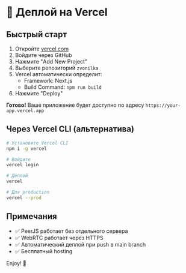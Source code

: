 # 🚀 Деплой на Vercel

## Быстрый старт

1. Откройте [vercel.com](https://vercel.com)
2. Войдите через GitHub
3. Нажмите "Add New Project"
4. Выберите репозиторий `zvonilka`
5. Vercel автоматически определит:
   - Framework: Next.js
   - Build Command: `npm run build`
6. Нажмите "Deploy"

**Готово!** Ваше приложение будет доступно по адресу `https://your-app.vercel.app`

## Через Vercel CLI (альтернатива)

```bash
# Установите Vercel CLI
npm i -g vercel

# Войдите
vercel login

# Деплой
vercel

# Для production
vercel --prod
```

## Примечания

- ✅ PeerJS работает без отдельного сервера
- ✅ WebRTC работает через HTTPS
- ✅ Автоматический деплой при push в main branch
- ✅ Бесплатный hosting

Enjoy! 🎉
